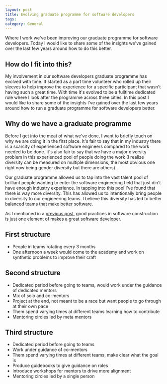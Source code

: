 ```yaml
---
layout: post
title: Evolving graduate programme for software developers
tags: 
category: General
---
```

Where I work we've been improving our graduate programme for software developers. Today I would like to share some of the insights we've gained over the last few years around how to do this better.

## How do I fit into this?

My involvement in our software developers graduate programme has evolved with time. It started as a part time volunteer who rolled up their sleeves to help improve the experience for a specific participant that wasn't having such a great time. With time it's evolved to be a fulltime dedicated role where I look after the programme across three cities. In this post I would like to share some of the insights I've gained over the last few years around how to run a graduate programme for software developers better.

## Why do we have a graduate programme

Before I get into the meat of what we've done, I want to briefly touch on why we are doing it in the first place. It's fair to say that in my industry there is a scarcity of experienced software engineers compared to the work needed to be done. It's also fair to say that we have a major diversity problem in this experienced pool of people doing the work (I realize diversity can be measured on multiple dimensions, the most obvious one right now being gender diversity but there are others). 

Our graduate programme allowed us to tap into the vast talent pool of brilliant people wanting to enter the software engineering field that just din't have enough industry experience. In tapping into this pool I've found that there is way more diversity. This has allowed us to intentionally bring people in diversity to our engineering teams. I believe this diversity has led to better balanced teams that make better software. 

As I mentioned in a [previous post](http://blog.markpearl.co.za/Evolving-approach-to-interviewing-graduate-software-developers), good practices in software construction is just one element of makes a great software developer.

## First structure

- People in teams rotating every 3 months
- One afternoon a week would come to the academy and work on synthetic problems to improve their craft

## Second structure

- Dedicated period before going to teams, would work under the guidance of dedicated mentors
- Mix of solo and co-mentors
- Project at the end, not meant to be a race but want people to go through at their own pace
- Them spend varying times at different teams learning how to contribute
- Mentoring circles led by meta mentors

## Third structure

- Dedicated period before going to teams
- Work under guidance of co-mentors
- Them spend varying times at different teams, make clear what the goal is
- Produce guidebooks to give guidance on roles
- Introduce workshops for mentors to drive more alignment
- Mentoring circles led by a single person

